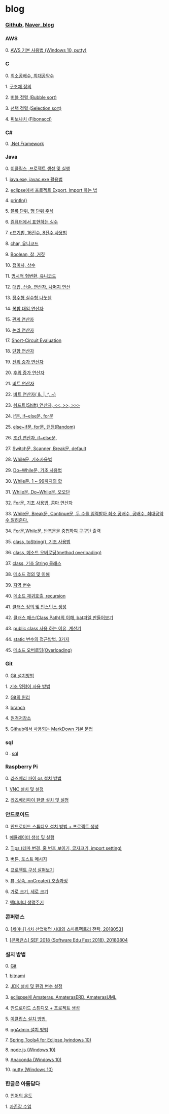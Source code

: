 # blog

### [Github](https://github.com/FunFunHaDa), [Naver_blog](https://blog.naver.com/kjhkjh0929)

### AWS
0\. [AWS 기본 사용법 (Windows 10, putty)](https://github.com/FunFunHaDa/blog/blob/master/AWS/GettingStartedonAmazonWebServices.md#aws-%EA%B8%B0%EB%B3%B8-%EC%82%AC%EC%9A%A9%EB%B2%95-windows-10-putty)

### C
0\. [최소공배수, 최대공약수](https://blog.naver.com/kjhkjh0929/221339288660)

1\. [구조체 정의](https://blog.naver.com/kjhkjh0929/221228073181)

2\. [버블 정렬 (Bubble sort)](https://blog.naver.com/kjhkjh0929/221380363799)

3\. [선택 정렬 (Selection sort)](https://blog.naver.com/kjhkjh0929/221382548193)

4\. [피보나치 (Fibonacci)](https://blog.naver.com/kjhkjh0929/221382548384)

### C#

0. [.Net Framework](https://blog.naver.com/kjhkjh0929/221457832538)

### Java

0\. [이클립스 ,프로젝트 생성 및 실행](https://blog.naver.com/kjhkjh0929/220959127887)

1\. [java.exe, javac.exe 활용법](https://blog.naver.com/kjhkjh0929/220960586096)

2\. [eclipse에서 프로젝트 Export, Import 하는 법](https://blog.naver.com/kjhkjh0929/220964872359)

4\. [println()](https://blog.naver.com/PostView.nhn?blogId=kjhkjh0929&logNo=220964881234&categoryNo=23&parentCategoryNo=0&viewDate=&currentPage=10&postListTopCurrentPage=1&from=postView)

5\. [블록 단위, 행 단위 주석](https://blog.naver.com/PostView.nhn?blogId=kjhkjh0929&logNo=220968726225&categoryNo=23&parentCategoryNo=0&viewDate=&currentPage=10&postListTopCurrentPage=1&from=postView)

6\. [컴퓨터에서 표현하는 실수](https://blog.naver.com/PostView.nhn?blogId=kjhkjh0929&logNo=220968753918&categoryNo=23&parentCategoryNo=0&viewDate=&currentPage=10&postListTopCurrentPage=1&from=postView)

7\. [e표기법, 16진수, 8진수 사용법](https://blog.naver.com/PostView.nhn?blogId=kjhkjh0929&logNo=220970454269&categoryNo=23&parentCategoryNo=0&viewDate=&currentPage=9&postListTopCurrentPage=1&from=postView)

8\. [char, 유니코드](https://blog.naver.com/PostView.nhn?blogId=kjhkjh0929&logNo=220970461042&categoryNo=23&parentCategoryNo=0&viewDate=&currentPage=9&postListTopCurrentPage=1&from=postView)

9\. [Boolean, 참, 거짓](https://blog.naver.com/PostView.nhn?blogId=kjhkjh0929&logNo=220970466265&categoryNo=23&parentCategoryNo=0&viewDate=&currentPage=9&postListTopCurrentPage=1&from=postView)

10\. [접미사, 상수](https://blog.naver.com/PostView.nhn?blogId=kjhkjh0929&logNo=220970470326&categoryNo=23&parentCategoryNo=0&viewDate=&currentPage=9&postListTopCurrentPage=1&from=postView)

11\. [명시적 형변환, 유니코드](https://blog.naver.com/PostView.nhn?blogId=kjhkjh0929&logNo=220970476692&categoryNo=23&parentCategoryNo=0&viewDate=&currentPage=9&postListTopCurrentPage=1&from=postView)

12\. [대입, 산술, 연산자, 나머지 연산](https://blog.naver.com/PostView.nhn?blogId=kjhkjh0929&logNo=220970539455&categoryNo=23&parentCategoryNo=0&viewDate=&currentPage=8&postListTopCurrentPage=1&from=postView)

13\. [정수형 실수형 나눗셈](https://blog.naver.com/PostView.nhn?blogId=kjhkjh0929&logNo=220970543187&categoryNo=23&parentCategoryNo=0&viewDate=&currentPage=8&postListTopCurrentPage=1&from=postView)

14\. [복합 대입 연산자](https://blog.naver.com/PostView.nhn?blogId=kjhkjh0929&logNo=220970548361&categoryNo=23&parentCategoryNo=0&viewDate=&currentPage=8&postListTopCurrentPage=1&from=postView)

15\. [관계 연산자](https://blog.naver.com/PostView.nhn?blogId=kjhkjh0929&logNo=220970550802&categoryNo=23&parentCategoryNo=0&viewDate=&currentPage=8&postListTopCurrentPage=1&from=postView)

16\. [논리 연산자](https://blog.naver.com/PostView.nhn?blogId=kjhkjh0929&logNo=220970557462&categoryNo=23&parentCategoryNo=0&viewDate=&currentPage=8&postListTopCurrentPage=1&from=postView)

17\. [Short-Circuit Evaluation](https://blog.naver.com/PostView.nhn?blogId=kjhkjh0929&logNo=220971250668&categoryNo=23&parentCategoryNo=0&viewDate=&currentPage=7&postListTopCurrentPage=1&from=postView)

18\. [단항 연산자](https://blog.naver.com/PostView.nhn?blogId=kjhkjh0929&logNo=220971258532&categoryNo=23&parentCategoryNo=0&viewDate=&currentPage=7&postListTopCurrentPage=1&from=postView)

19\. [전위 증가 연산자](https://blog.naver.com/PostView.nhn?blogId=kjhkjh0929&logNo=220971263321&categoryNo=23&parentCategoryNo=0&viewDate=&currentPage=7&postListTopCurrentPage=1&from=postView)

20\. [후위 증가 연산자](https://blog.naver.com/PostView.nhn?blogId=kjhkjh0929&logNo=220971276983&categoryNo=23&parentCategoryNo=0&viewDate=&currentPage=7&postListTopCurrentPage=1&from=postView)

21\. [비트 연산자](https://blog.naver.com/PostView.nhn?blogId=kjhkjh0929&logNo=220971309121&categoryNo=23&parentCategoryNo=0&viewDate=&currentPage=7&postListTopCurrentPage=1&from=postView)

22\. [비트 연산자( &, |, ^, ~)](https://blog.naver.com/PostView.nhn?blogId=kjhkjh0929&logNo=220971334899&categoryNo=23&parentCategoryNo=0&viewDate=&currentPage=6&postListTopCurrentPage=1&from=postView)

23\. [쉬프트(Shift) 연산자, <<, >>, >>>](https://blog.naver.com/PostView.nhn?blogId=kjhkjh0929&logNo=220971342210&categoryNo=23&parentCategoryNo=0&viewDate=&currentPage=6&postListTopCurrentPage=1&from=postView)

24\. [if문, if~else문, for문](https://blog.naver.com/PostView.nhn?blogId=kjhkjh0929&logNo=220971379365&categoryNo=23&parentCategoryNo=0&viewDate=&currentPage=6&postListTopCurrentPage=1&from=postView)

25\. [else~if문, for문, 랜덤(Random)](https://blog.naver.com/PostView.nhn?blogId=kjhkjh0929&logNo=220971402757&categoryNo=23&parentCategoryNo=0&viewDate=&currentPage=6&postListTopCurrentPage=1&from=postView)

26\. [조건 연산자, if~else문,](https://blog.naver.com/PostView.nhn?blogId=kjhkjh0929&logNo=220971412354&categoryNo=23&parentCategoryNo=0&viewDate=&currentPage=6&postListTopCurrentPage=1&from=postView)

27\. [Switch문, Scanner, Break문, default](https://blog.naver.com/PostView.nhn?blogId=kjhkjh0929&logNo=220971423435&categoryNo=23&parentCategoryNo=0&viewDate=&currentPage=5&postListTopCurrentPage=1&from=postView)

28\. [While문, 기초사용법](https://blog.naver.com/PostView.nhn?blogId=kjhkjh0929&logNo=221002116354&categoryNo=23&parentCategoryNo=0&viewDate=&currentPage=5&postListTopCurrentPage=1&from=postView)

29\. [Do~While문, 기초 사용법](https://blog.naver.com/PostView.nhn?blogId=kjhkjh0929&logNo=221002123201&categoryNo=23&parentCategoryNo=0&viewDate=&currentPage=5&postListTopCurrentPage=1&from=postView)

30\. [While문, 1 ~ 99까지의 합](https://blog.naver.com/PostView.nhn?blogId=kjhkjh0929&logNo=221002125805&categoryNo=23&parentCategoryNo=0&viewDate=&currentPage=5&postListTopCurrentPage=1&from=postView)

31\. [While문, Do~While문, 오오단](https://blog.naver.com/PostView.nhn?blogId=kjhkjh0929&logNo=221002137477&categoryNo=23&parentCategoryNo=0&viewDate=&currentPage=5&postListTopCurrentPage=1&from=postView)

32\. [For문, 기초 사용법, 콤마 연산자](https://blog.naver.com/PostView.nhn?blogId=kjhkjh0929&logNo=221002152698&categoryNo=23&parentCategoryNo=0&viewDate=&currentPage=4&postListTopCurrentPage=1&from=postView)

33\. [While문, Break문, Continue문, 두 수를 입력받아 최소 공배수, 공배수, 최대공약수 알려준다.](https://blog.naver.com/PostView.nhn?blogId=kjhkjh0929&logNo=221007489545&categoryNo=23&parentCategoryNo=0&viewDate=&currentPage=4&postListTopCurrentPage=1&from=postView)

34\. [For문,While문, 반복문을 중첩하여 구구단 출력](https://blog.naver.com/PostView.nhn?blogId=kjhkjh0929&logNo=221011919754&categoryNo=23&parentCategoryNo=0&viewDate=&currentPage=4&postListTopCurrentPage=1&from=postView)

35\. [class, toString(), 기초 사용법](https://blog.naver.com/PostView.nhn?blogId=kjhkjh0929&logNo=221038269464&categoryNo=23&parentCategoryNo=0&viewDate=&currentPage=4&postListTopCurrentPage=1&from=postView)

36\. [class, 메소드 오버로딩(method overloading)](https://blog.naver.com/PostView.nhn?blogId=kjhkjh0929&logNo=221038271263&categoryNo=23&parentCategoryNo=0&viewDate=&currentPage=4&postListTopCurrentPage=1&from=postView)

37\. [class, 기초 String 클래스](https://blog.naver.com/PostView.nhn?blogId=kjhkjh0929&logNo=221038272124&categoryNo=23&parentCategoryNo=0&viewDate=&currentPage=3&postListTopCurrentPage=1&from=postView)

38\. [메소드 정의 및 이해](https://blog.naver.com/PostView.nhn?blogId=kjhkjh0929&logNo=221047752560&categoryNo=23&parentCategoryNo=0&viewDate=&currentPage=3&postListTopCurrentPage=1&from=postView)

39\. [지역 변수](https://blog.naver.com/PostView.nhn?blogId=kjhkjh0929&logNo=221047753281&categoryNo=23&parentCategoryNo=0&viewDate=&currentPage=3&postListTopCurrentPage=1&from=postView)

40\. [메소드 재귀호출, recursion](https://blog.naver.com/PostView.nhn?blogId=kjhkjh0929&logNo=221047758322&categoryNo=23&parentCategoryNo=0&viewDate=&currentPage=3&postListTopCurrentPage=1&from=postView)

41\. [클래스 정의 및 인스턴스 생성](https://blog.naver.com/PostView.nhn?blogId=kjhkjh0929&logNo=221050659186&categoryNo=23&parentCategoryNo=0&viewDate=&currentPage=3&postListTopCurrentPage=1&from=postView)

42\. [클래스 패스(Class Path)의 이해, bat파일 만들어보기](https://blog.naver.com/PostView.nhn?blogId=kjhkjh0929&logNo=221080819741&categoryNo=23&parentCategoryNo=0&viewDate=&currentPage=2&postListTopCurrentPage=1&from=postView)

43\. [public class 사용 하는 이유, 계산기](https://blog.naver.com/PostView.nhn?blogId=kjhkjh0929&logNo=221080821822&categoryNo=23&parentCategoryNo=0&viewDate=&currentPage=2&postListTopCurrentPage=1&from=postView)

44\. [static 변수의 접근방법, 3가지](https://blog.naver.com/PostView.nhn?blogId=kjhkjh0929&logNo=221080823028&categoryNo=23&parentCategoryNo=0&viewDate=&currentPage=2&postListTopCurrentPage=1&from=postView)

45\. [메소드 오버로딩(Overloading)](https://blog.naver.com/PostView.nhn?blogId=kjhkjh0929&logNo=221111301875&categoryNo=23&parentCategoryNo=0&viewDate=&currentPage=2&postListTopCurrentPage=1&from=postView)

### Git

0. [Git 설치방법](https://blog.naver.com/kjhkjh0929/221242406376)

1\. [기초 명령어 사용 방법](https://blog.naver.com/PostView.nhn?blogId=kjhkjh0929&logNo=221242401008&parentCategoryNo=&categoryNo=39&viewDate=&isShowPopularPosts=false&from=postView)

2\. [Git의 원리](https://blog.naver.com/kjhkjh0929/221244659868)

3\. [branch](https://blog.naver.com/kjhkjh0929/221248569950)

4\. [원격저장소](https://blog.naver.com/kjhkjh0929/221282590696)

5\. [Github에서 사용되는 MarkDown 기본 문법](https://github.com/FunFunHaDa/MarkDown_Lab#markdown-%EC%82%AC%EC%9A%A9%EB%B2%95)

### sql  
0 . [sql](https://blog.naver.com/kjhkjh0929/221538375646)

### Raspberry Pi

0\. [라즈베리 파이 os 설치 방법](https://blog.naver.com/kjhkjh0929/221106829584)

1\. [VNC 설치 및 설정](https://blog.naver.com/kjhkjh0929/221112739025)

2\. [라즈베리파이 한글 설치 및 설정](https://blog.naver.com/kjhkjh0929/221112739923)

### 안드로이드

0\. [안](https://blog.naver.com/kjhkjh0929/220997714161)[드로이드 스튜디오 설치 방법 + 프로젝트 생성](https://blog.naver.com/kjhkjh0929/220997714161)

1\. [에뮬레이터 생성 및 실행](https://blog.naver.com/kjhkjh0929/221001776453)

2\. [Tips (테마 변경, 줄 번호 보이기, 글자크기, import setting)](https://blog.naver.com/PostView.nhn?blogId=kjhkjh0929&logNo=221381930261&parentCategoryNo=&categoryNo=31&viewDate=&isShowPopularPosts=false&from=postView)

3\. [버튼, 토스트 메시지](https://blog.naver.com/PostView.nhn?blogId=kjhkjh0929&logNo=221381934634&parentCategoryNo=&categoryNo=31&viewDate=&isShowPopularPosts=false&from=postView)

4\. [프로젝트 구성 살펴보기](https://blog.naver.com/PostView.nhn?blogId=kjhkjh0929&logNo=221381950389&parentCategoryNo=&categoryNo=31&viewDate=&isShowPopularPosts=false&from=postView)

5\. [뷰, 상속, onCreate() 호출과정](https://blog.naver.com/PostView.nhn?blogId=kjhkjh0929&logNo=221381957366&parentCategoryNo=&categoryNo=31&viewDate=&isShowPopularPosts=false&from=postView)

6\. [가로 크기, 세로 크기](https://blog.naver.com/PostView.nhn?blogId=kjhkjh0929&logNo=221381959771&parentCategoryNo=&categoryNo=31&viewDate=&isShowPopularPosts=false&from=postView)

7\. [액티비티 생명주기](https://github.com/FunFunHaDa/blog/blob/master/Android/Android_Life_Cycle.md#%EC%95%88%EB%93%9C%EB%A1%9C%EC%9D%B4%EB%93%9C-%EC%95%A1%ED%8B%B0%EB%B9%84%ED%8B%B0-%EC%83%9D%EB%AA%85%EC%A3%BC%EA%B8%B0)


### 콘퍼런스

0\. [[세미나] 4차 산업혁명 시대의 스마트팩토리 전략, 20180531](https://blog.naver.com/kjhkjh0929/221367224060)

1\. [[콘퍼런스] SEF 2018 (Software Edu Fest 2018), 20180804](https://blog.naver.com/kjhkjh0929/221336599051)

### 설치 방법

0\. [Git](https://blog.naver.com/kjhkjh0929/221242406376)

1\. [bitnami](https://blog.naver.com/kjhkjh0929/221434174243) 

2\. [JDK 설치 및 환경 변수 설정](https://blog.naver.com/kjhkjh0929/220959180656)

3\. [eclispse에 Amateras, AmaterasERD, AmaterasUML](https://blog.naver.com/kjhkjh0929/221012776669)

4\. [안드로이드 스튜디오 + 프로젝트 생성](https://blog.naver.com/kjhkjh0929/220997736736)

5\. [이클립스 설치 방법 ](https://blog.naver.com/kjhkjh0929/220959111229)

6\. [pgAdmin 설치 방법](https://blog.naver.com/kjhkjh0929/221672834064)

7\. [Spring Tools4 for Eclipse (windows 10)](https://blog.naver.com/kjhkjh0929/221759679115)

8\. [node.js (Windows 10)](https://blog.naver.com/kjhkjh0929/221759736301)

9\. [Anaconda (Windows 10)](https://blog.naver.com/kjhkjh0929/221774228128)

10\. [putty (Windows 10)](https://blog.naver.com/kjhkjh0929/221776472229)

### 한글은 아름답다

0\. [언어의 온도](https://blog.naver.com/kjhkjh0929/220977191548)[﻿](https://blog.naver.com/kjhkjh0929/220977191548)

1\. [자존감 수업](https://blog.naver.com/kjhkjh0929/221127328488)